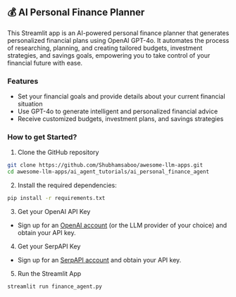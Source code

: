 ## 💰 AI Personal Finance Planner
This Streamlit app is an AI-powered personal finance planner that generates personalized financial plans using OpenAI GPT-4o. It automates the process of researching, planning, and creating tailored budgets, investment strategies, and savings goals, empowering you to take control of your financial future with ease.

### Features
- Set your financial goals and provide details about your current financial situation
- Use GPT-4o to generate intelligent and personalized financial advice
- Receive customized budgets, investment plans, and savings strategies

### How to get Started?

1. Clone the GitHub repository

```bash
git clone https://github.com/Shubhamsaboo/awesome-llm-apps.git
cd awesome-llm-apps/ai_agent_tutorials/ai_personal_finance_agent
```
2. Install the required dependencies:

```bash
pip install -r requirements.txt
```
3. Get your OpenAI API Key

- Sign up for an [OpenAI account](https://platform.openai.com/) (or the LLM provider of your choice) and obtain your API key.

4. Get your SerpAPI Key

- Sign up for an [SerpAPI account](https://serpapi.com/) and obtain your API key.

5. Run the Streamlit App
```bash
streamlit run finance_agent.py
```